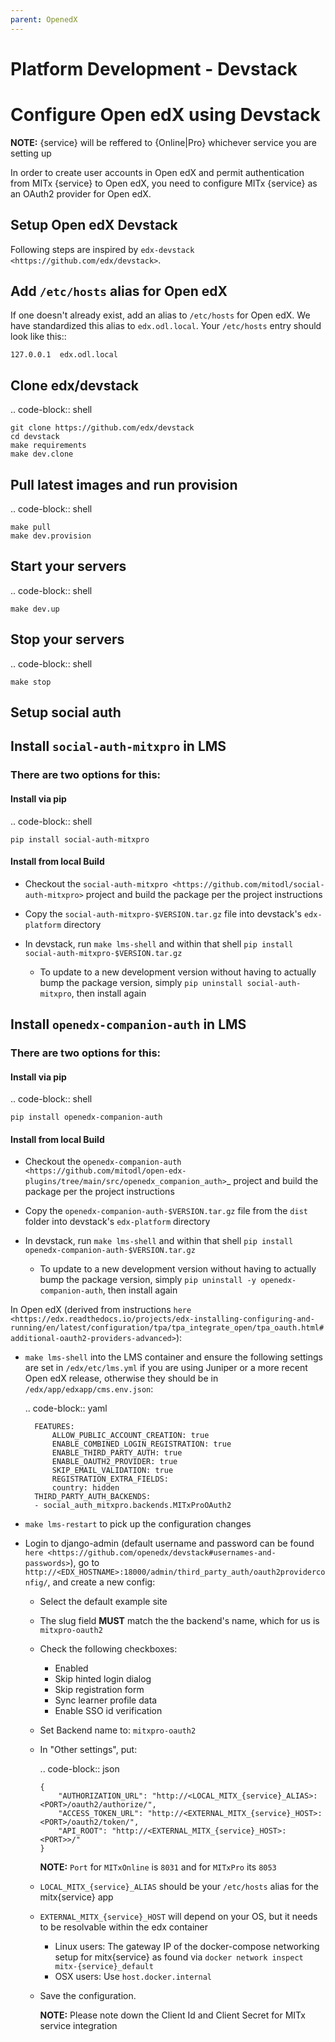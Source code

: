 ```yaml
---
parent: OpenedX
---
```

# Platform Development - Devstack

# Configure Open edX using Devstack

**NOTE:** {service} will be reffered to {Online|Pro} whichever service you are setting up

In order to create user accounts in Open edX and permit authentication from MITx {service} to Open edX, you need to configure MITx {service} as an OAuth2 provider for Open edX.

## Setup Open edX Devstack

Following steps are inspired by `edx-devstack <https://github.com/edx/devstack>`.

## Add `/etc/hosts` alias for Open edX

If one doesn't already exist, add an alias to `/etc/hosts` for Open edX. We have standardized this alias
to `edx.odl.local`. Your `/etc/hosts` entry should look like this::

`127.0.0.1  edx.odl.local`

## Clone edx/devstack

.. code-block:: shell

    git clone https://github.com/edx/devstack
    cd devstack
    make requirements
    make dev.clone

## Pull latest images and run provision

.. code-block:: shell

    make pull
    make dev.provision

## Start your servers

.. code-block:: shell

    make dev.up

## Stop your servers

.. code-block:: shell

    make stop

## Setup social auth

## Install `social-auth-mitxpro` in LMS

### There are two options for this:

#### Install via pip

.. code-block:: shell

    pip install social-auth-mitxpro

#### Install from local Build

- Checkout the `social-auth-mitxpro <https://github.com/mitodl/social-auth-mitxpro>` project and build the package per the project instructions
- Copy the `social-auth-mitxpro-$VERSION.tar.gz` file into devstack's `edx-platform` directory
- In devstack, run `make lms-shell` and within that shell `pip install social-auth-mitxpro-$VERSION.tar.gz`

  - To update to a new development version without having to actually bump the package version, simply `pip uninstall social-auth-mitxpro`, then install again

## Install `openedx-companion-auth` in LMS

### There are two options for this:

#### Install via pip

.. code-block:: shell

    pip install openedx-companion-auth

#### Install from local Build

- Checkout the `openedx-companion-auth <https://github.com/mitodl/open-edx-plugins/tree/main/src/openedx_companion_auth>`\_ project and build the package per the project instructions
- Copy the `openedx-companion-auth-$VERSION.tar.gz` file from the `dist` folder into devstack's `edx-platform` directory
- In devstack, run `make lms-shell` and within that shell `pip install openedx-companion-auth-$VERSION.tar.gz`

  - To update to a new development version without having to actually bump the package version, simply `pip uninstall -y openedx-companion-auth`, then install again

In Open edX (derived from instructions `here <https://edx.readthedocs.io/projects/edx-installing-configuring-and-running/en/latest/configuration/tpa/tpa_integrate_open/tpa_oauth.html#additional-oauth2-providers-advanced>`):

* `make lms-shell` into the LMS container and ensure the following settings are set in `/edx/etc/lms.yml` if you are using Juniper or a more recent Open edX release, otherwise they should be in `/edx/app/edxapp/cms.env.json`:

    .. code-block:: yaml

        FEATURES:
            ALLOW_PUBLIC_ACCOUNT_CREATION: true
            ENABLE_COMBINED_LOGIN_REGISTRATION: true
            ENABLE_THIRD_PARTY_AUTH: true
            ENABLE_OAUTH2_PROVIDER: true
            SKIP_EMAIL_VALIDATION: true
            REGISTRATION_EXTRA_FIELDS:
            country: hidden
        THIRD_PARTY_AUTH_BACKENDS:
        - social_auth_mitxpro.backends.MITxProOAuth2

* `make lms-restart` to pick up the configuration changes
* Login to django-admin (default username and password can be found `here <https://github.com/openedx/devstack#usernames-and-passwords>`), go to `http://<EDX_HOSTNAME>:18000/admin/third_party_auth/oauth2providerconfig/`, and create a new config:

  * Select the default example site
  * The slug field **MUST** match the the backend's name, which for us is `mitxpro-oauth2`
  * Check the following checkboxes:

    * Enabled
    * Skip hinted login dialog
    * Skip registration form
    * Sync learner profile data
    * Enable SSO id verification
  * Set Backend name to: `mitxpro-oauth2`

  * In "Other settings", put:

    .. code-block:: json

        {
            "AUTHORIZATION_URL": "http://<LOCAL_MITX_{service}_ALIAS>:<PORT>/oauth2/authorize/",
            "ACCESS_TOKEN_URL": "http://<EXTERNAL_MITX_{service}_HOST>:<PORT>/oauth2/token/",
            "API_ROOT": "http://<EXTERNAL_MITX_{service}_HOST>:<PORT>>/"
        }

    **NOTE:** `Port` for `MITxOnline` is `8031` and for `MITxPro` its `8053`

  * `LOCAL_MITX_{service}_ALIAS` should be your `/etc/hosts` alias for the mitx{service} app
  * `EXTERNAL_MITX_{service}_HOST` will depend on your OS, but it needs to be resolvable within the edx container

    * Linux users: The gateway IP of the docker-compose networking setup for mitx{service} as found via `docker network inspect mitx-{service}_default`
    * OSX users: Use `host.docker.internal`

  * Save the configuration.

    **NOTE:** Please note down the Client Id and Client Secret for MITx service integration

